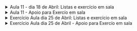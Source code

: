 <details>
<summary>Aula 11 - dia 18 de Abril: Listas e exercício em sala</summary>

- 01
  - Criar uma pasta com o nome de exercicios_html (dentro da sua pasta com seu nome).
  - Dentro dessa pasta, criar um arquivo principal com o nome de index.html
  - Na página index deve conter um título, os módulos do curso de programação (informática básica, html, css, javascript, php, sql)
  - Inserir um texto simples, com o propósito do curso.
- 02
  - Na mesma pasta dos exercícios de HTML, criar 1 arquivo para cada módulo listado.
  - Para cada novo arquivo, deve ter uma breve descrição sobre o módulo (pesquisar na internet)
  - Na página principal, deve ter um link para cada módulo, que leve para o arquivo do módulo do curso. Exemplo:
    - No index.html terá um link css, ao clicar nesse link, precisa abrir uma nova página que você criou, chamado modulo_css.html
- 03
  - Organizar todo o código, com identação correta.
  - Inserir uma lista de cada, já estudada, em alguma página criada. (a critério do aluno)
  - Organizar as páginas com as tags semânticas corretas. 
    - Exemplo:
      - rodapé - footer;
      - Cabeçalho - header;
      - Título - H1
</details>
<details>
<summary>Aula 11 - Apoio para Exercío em sala</summary>

- Utilizar no exercício
## Tags Semânticas
~~~
  - H1, h2 … h6         => Tag de título
  - <header></header>   => Define o cabeçalho
  - <main></main>       => Define o conteúdo principal da página
  - <footer></footer>   => Rodapé
  - <section></section> => Define seção genérica da pg
  - <article></article> => Define conteúdo independente
  - <aside></aside>     => Define algo relacionado
  - <nav></nav>         => Define a navegação principal
  - <ol></ol>           => Lista ordenada
  - <ul></ul>           => Lista não ordenada
  - <li></li>           => Elementos da lista
  - <p></p>             => Define parágrafo
  - <a></a>             => Define ancoras 
  - <details></details> => Detalhes adicionais
  - <summary></summary> => Utilizada no details
  - <address></address> => Informações de contato
~~~
## Tags SEM Semântica
~~~
  - <span></span>     => Genérica para texto
  - <br>              => Pula linha
  - <hr>              => Uma separação
  - <i></i>           => destaca uma parte do texto
  - <strong></strong> => negrita parte do texto
~~~
## Tags de Mídia
~~~
 - <progress></progress>
 - <audio></audio>
 - <video></video>
 - <source>
 - <img>
~~~
## Atributos
~~~
- href=””
 - Target=””
 - src=””
 - controls
 - id=””
 - class=””
 - value=””
 - max=””
~~~
</details>

<details>
<summary>Exercício Aula dia 25 de Abril: Listas e exercício em sala</summary>

- 01
  - Criar uma um link, na página principal, que leve para uma nova página que você irá criar agora, com o nome tabela.html
  - Nessa página, crie um título com o nome ‘Lista de Alunos do curso de programação’
  - Crie uma tabela com 'Nome', 'exercício', 'data de início', 'data prevista entrega'
    - Onde no nome, precisa ter o nome do aluno que está fazendo o exercício. Caso seja uma dupla, precisa ser uma célula mesclada
    - Data de início, será a data de hoje.
    - Data prevista, a data da próxima aula.
    - 
- 02
  - Após criado a tabela com todos os alunos, deixar o seu nome, um link clicável, e redirecionar para outra página, com o nome detalhes_aluno.html
  - Nessa nova página, terá uma nova tabela com algumas informações sobre você ou a dupla.
  - Informações básicas:
    - Nome, email, nome github, idade
  - Caso esteja fazendo em dupla, faça 2 tabelas, 1 para cada aluno.
  - 
- 03  Desafio
  - Colocar estilização na tabela (cores);
</details>

<details>
<summary>Exercício Aula dia 25 de Abril - Apoio para Exercío em sala</summary>
## Tags

~~~
  - <thead></thead> => (table header) Esta tag representa o cabeçalho da tabela, geralmente composta por células título;
  - <tr></tr>       => (table row) tag define uma linha em uma tabela HTML;
  - <td></td>       => (table data) tag define uma célula normal em uma tabela HTML;
  - <tbody></tbody> => (table body) Essa tag representa o corpo da tabela;
  - <tfoot></tfoot> => (table footer) Essa tag representa o rodapé da tabela;
~~~

## Atributos

~~~
  - colspan => mesclagem de colunas;
  - rowspan => Mesclagem de linhas;
~~~

## Desafio

~~~
<head>
  <meta charset="UTF-8">
  <meta http-equiv="X-UA-Compatible" content="IE=edge">
  <meta name="viewport" content="width=device-width, initial-scale=1.0">
  <title>Document</title>
  <style>
    table {
        border-collapse: collapse;
        background: #FFFFF0;

    td {
        border: 1px solid black;

    th {
        border: 1px solid black;
        background: #F0FFF0;
    }
  </style>
</head>
~~~
</details>